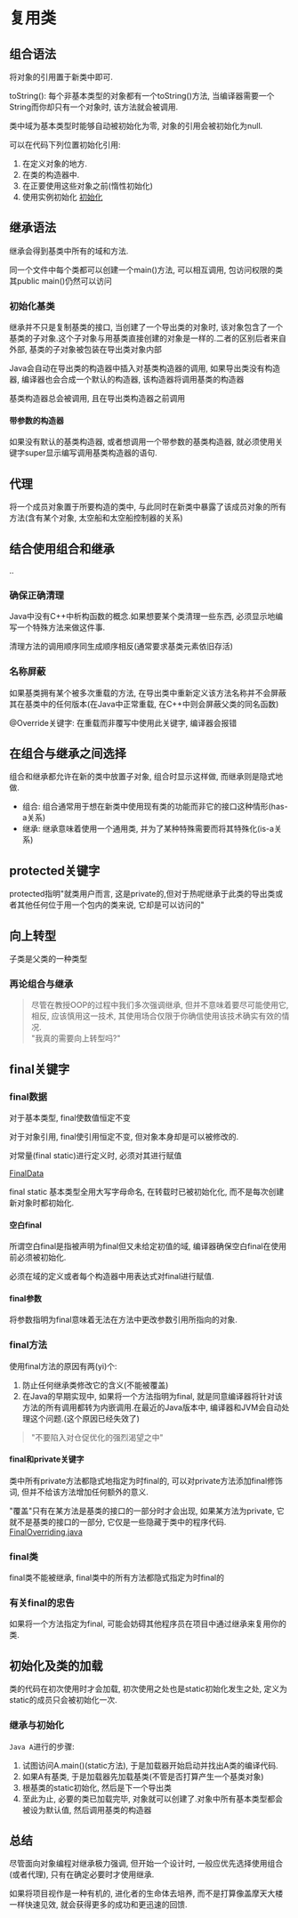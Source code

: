 # 复用类
## 组合语法
将对象的引用置于新类中即可.  

toString(): 每个非基本类型的对象都有一个toString()方法, 当编译器需要一个String而你却只有一个对象时, 该方法就会被调用.  

类中域为基本类型时能够自动被初始化为零, 对象的引用会被初始化为null.  

可以在代码下列位置初始化引用:
1. 在定义对象的地方.
2. 在类的构造器中.
3. 在正要使用这些对象之前(惰性初始化)
4. 使用实例初始化
[初始化](./initializaion.java)

## 继承语法
继承会得到基类中所有的域和方法.  

同一个文件中每个类都可以创建一个main()方法, 可以相互调用, 包访问权限的类其public main()仍然可以访问

### 初始化基类
继承并不只是复制基类的接口, 当创建了一个导出类的对象时, 该对象包含了一个基类的子对象.这个子对象与用基类直接创建的对象是一样的.二者的区别后者来自外部, 基类的子对象被包装在导出类对象内部  

Java会自动在导出类的构造器中插入对基类构造器的调用, 如果导出类没有构造器, 编译器也会合成一个默认的构造器, 该构造器将调用基类的构造器   

基类构造器总会被调用, 且在导出类构造器之前调用   

#### 带参数的构造器
如果没有默认的基类构造器, 或者想调用一个带参数的基类构造器, 就必须使用关键字super显示编写调用基类构造器的语句.   
 
## 代理
将一个成员对象置于所要构造的类中, 与此同时在新类中暴露了该成员对象的所有方法(含有某个对象, 太空船和太空船控制器的关系)  

## 结合使用组合和继承
..

### 确保正确清理
Java中没有C++中析构函数的概念.如果想要某个类清理一些东西, 必须显示地编写一个特殊方法来做这件事.  

清理方法的调用顺序同生成顺序相反(通常要求基类元素依旧存活)  

### 名称屏蔽
如果基类拥有某个被多次重载的方法, 在导出类中重新定义该方法名称并不会屏蔽其在基类中的任何版本(在Java中正常重载, 在C++中则会屏蔽父类的同名函数)  

@Override关键字: 在重载而非覆写中使用此关键字, 编译器会报错  

## 在组合与继承之间选择
组合和继承都允许在新的类中放置子对象, 组合时显示这样做, 而继承则是隐式地做.  

- 组合: 组合通常用于想在新类中使用现有类的功能而非它的接口这种情形(has-a关系)
- 继承: 继承意味着使用一个通用类, 并为了某种特殊需要而将其特殊化(is-a关系)

## protected关键字
protected指明"就类用户而言, 这是private的,但对于热呢继承于此类的导出类或者其他任何位于用一个包内的类来说, 它却是可以访问的"  

## 向上转型
子类是父类的一种类型  

### 再论组合与继承
> 尽管在教授OOP的过程中我们多次强调继承, 但并不意味着要尽可能使用它, 相反, 应该慎用这一技术, 其使用场合仅限于你确信使用该技术确实有效的情况.  
> "我真的需要向上转型吗?"

## final关键字
### final数据
对于基本类型, final使数值恒定不变   

对于对象引用, final使引用恒定不变, 但对象本身却是可以被修改的.  

对常量(final static)进行定义时, 必须对其进行赋值  

[FinalData](./FinalData.java)  

final static 基本类型全用大写字母命名, 在转载时已被初始化化, 而不是每次创建新对象时都初始化.  

#### 空白final
所谓空白final是指被声明为final但又未给定初值的域, 编译器确保空白final在使用前必须被初始化.  

必须在域的定义或者每个构造器中用表达式对final进行赋值.  

#### final参数
将参数指明为final意味着无法在方法中更改参数引用所指向的对象.  

### final方法
使用final方法的原因有两(yi)个:
1. 防止任何继承类修改它的含义(不能被覆盖)
2. 在Java的早期实现中, 如果将一个方法指明为final, 就是同意编译器将针对该方法的所有调用都转为内嵌调用.在最近的Java版本中, 编译器和JVM会自动处理这个问题.(这个原因已经失效了)

> "不要陷入对仓促优化的强烈渴望之中"  

#### final和private关键字
类中所有private方法都隐式地指定为时final的, 可以对private方法添加final修饰词, 但并不给该方法增加任何额外的意义.  

"覆盖"只有在某方法是基类的接口的一部分时才会出现, 如果某方法为private, 它就不是基类的接口的一部分, 它仅是一些隐藏于类中的程序代码.  
[FinalOverriding.java](./FinalOverriding.java)  

### final类
final类不能被继承, final类中的所有方法都隐式指定为时final的

### 有关final的忠告
如果将一个方法指定为final, 可能会妨碍其他程序员在项目中通过继承来复用你的类.  

## 初始化及类的加载
类的代码在初次使用时才会加载, 初次使用之处也是static初始化发生之处, 定义为static的成员只会被初始化一次.  

### 继承与初始化
`Java A`进行的步骤:
1. 试图访问A.main()(static方法), 于是加载器开始启动并找出A类的编译代码.
2. 如果A有基类, 于是加载器先加载基类(不管是否打算产生一个基类对象)
3. 根基类的static初始化, 然后是下一个导出类
4. 至此为止, 必要的类已加载完毕, 对象就可以创建了.对象中所有基本类型都会被设为默认值, 然后调用基类的构造器

## 总结
尽管面向对象编程对继承极力强调, 但开始一个设计时, 一般应优先选择使用组合(或者代理), 只有在确定必要时才使用继承.  

如果将项目视作是一种有机的, 进化者的生命体去培养, 而不是打算像盖摩天大楼一样快速见效, 就会获得更多的成功和更迅速的回馈.